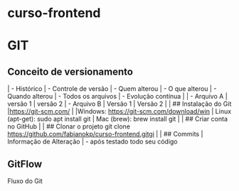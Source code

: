 # curso-frontend

# GIT
## Conceito de versionamento
| - Histórico
| - Controle de versão
| - Quem alterou
| - O que alterou
| - Quando alterou
| - Todos os arquivos
| - Evolução contínua
|
| - Arquivo A  | versão 1 | versão 2
| - Arquivo B  | Versão 1 | Versão 2
| 
| ## Instalação do Git
|https://git-scm.com/
|
|Windows: https://git-scm.com/download/win
| Linux (apt-get): sudo apt install git
| Mac (brew): brew install git
| 
| ## Criar conta no GitHub
|
| ## Clonar o projeto
 git clone https://github.com/fabianokp/curso-frontend.gitgi
|
| ## Commits
| Informação de Alteração
| - após testado todo seu código

## GitFlow
Fluxo do Git 
